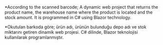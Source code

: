 *According to the scanned barcode; A dynamic web project that returns the product name, the warehouse name where the product is located and the stock amount. It is programmed in C# using Blazor technology.

*Okutulan barkoda göre; ürün adı, ürünün bulunduğu depo adı ve stok miktarını getiren dinamik web projesi. C# dilinde, Blazor teknolojisi kullanılarak programlanmıştır.
